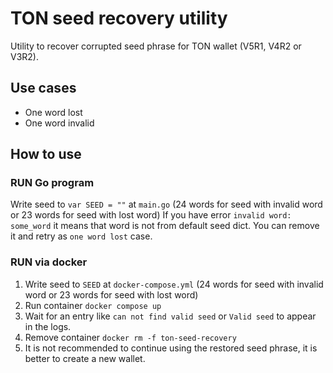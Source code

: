 # TON seed recovery utility

Utility to recover corrupted seed phrase for TON wallet (V5R1, V4R2 or V3R2).

## Use cases
* One word lost
* One word invalid

## How to use

### RUN Go program
Write seed to `var SEED = ""` at `main.go` (24 words for seed with invalid word or 23 words for seed with lost word)
If you have error `invalid word: some_word` it means that word is not from default seed dict. You can remove it and retry as `one word lost` case.

### RUN via docker
1. Write seed to `SEED` at `docker-compose.yml` (24 words for seed with invalid word or 23 words for seed with lost word)
2. Run container `docker compose up`
3. Wait for an entry like `can not find valid seed` or `Valid seed` to appear in the logs.
4. Remove container `docker rm -f ton-seed-recovery`
5. It is not recommended to continue using the restored seed phrase, it is better to create a new wallet.